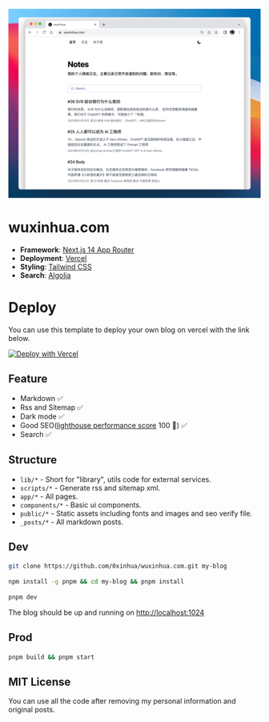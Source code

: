 ![](./assets/screenshot.png)

# wuxinhua.com

- **Framework**: [Next.js 14 App Router](https://nextjs.org/)
- **Deployment**: [Vercel](https://vercel.com)
- **Styling**: [Tailwind CSS](https://tailwindcss.com)
- **Search**: [Algolia](https://www.algolia.com/)

# Deploy

You can use this template to deploy your own blog on vercel with the link below.

[![Deploy with Vercel](https://vercel.com/button)](https://vercel.com/new/clone?repository-url=https%3A%2F%2Fgithub.com%2F0xinhua%2Fwuxinhua.com&project-name=my-blog&repository-name=my-blog&demo-title=wuxinhua.com&demo-description=A%20blog%20site%20created%20with%20Next.js%2014%20by%200xinhua.&demo-url=https%3A%2F%2Fgithub.com%2F0xinhua%2Fwuxinhua.com)

## Feature

- Markdown ✅
- Rss and Sitemap ✅
- Dark mode ✅
- Good SEO([lighthouse performance score](./assets/lighthouse.jpeg) 100 🎉) ✅
- Search ✅

## Structure

- `lib/*` - Short for "library", utils code for external services.
- `scripts/*` - Generate rss and sitemap xml.
- `app/*` - All pages.
- `components/*` - Basic ui components.
- `public/*` - Static assets including fonts and images and seo verify file.
- `_posts/*` - All markdown posts.

## Dev

```bash
git clone https://github.com/0xinhua/wuxinhua.com.git my-blog
```

```bash
npm install -g pnpm && cd my-blog && pnpm install
```

```bash
pnpm dev
```

The blog should be up and running on [http://localhost:1024](http://localhost:1024)

## Prod

```bash
pnpm build && pnpm start
```

## MIT License

You can use all the code after removing my personal information and original posts.
